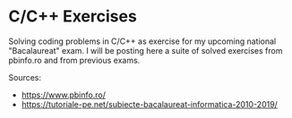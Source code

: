 # C/C++ Exercises

Solving coding problems in C/C++ as exercise for my upcoming national "Bacalaureat" exam. I will be posting here a suite of solved exercises from pbinfo.ro and from previous exams.

Sources:
- https://www.pbinfo.ro/
- https://tutoriale-pe.net/subiecte-bacalaureat-informatica-2010-2019/
